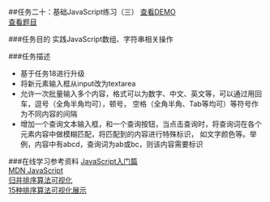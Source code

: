 ##任务二十：基础JavaScript练习（三）
[查看DEMO](https://rawgit.com/cjlalala/2016-IFE/master/phase02/task20/task20.html)<br>
[查看题目](http://ife.baidu.com/2016/task/detail?taskId=20)

###任务目的
实践JavaScript数组、字符串相关操作

###任务描述
* 基于任务18进行升级
* 将新元素输入框从input改为textarea
* 允许一次批量输入多个内容，格式可以为数字、中文、英文等，可以通过用回车，逗号（全角半角均可），顿号，
  空格（全角半角、Tab等均可）等符号作为不同内容的间隔
* 增加一个查询文本输入框，和一个查询按钮，当点击查询时，将查询词在各个元素内容中做模糊匹配，将匹配到的内容进行特殊标识，
  如文字颜色等。举例，内容中有abcd，查询词为ab或bc，则该内容需要标识
  
###在线学习参考资料
[JavaScript入门篇](http://www.imooc.com/learn/36)<br>
[MDN JavaScript](https://developer.mozilla.org/zh-CN/docs/Web/JavaScript)<br>
[归并排序算法可视化](http://v.youku.com/v_show/id_XNTM1NTQxMDMy.html)<br>
[15种排序算法可视化展示](http://v.youku.com/v_show/id_XNjIwNTEzMTA0.html?from=y1.2-1-176.3.3-2.1-1-1-2-0)<br>
